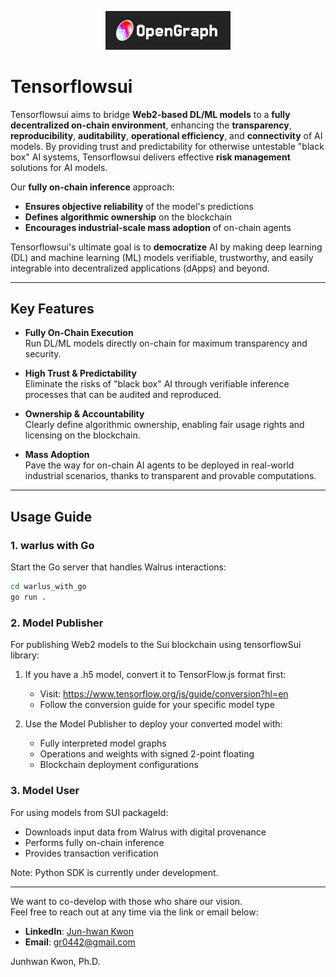 <p align="center">
  <img src="opengraph.png" alt="OpenGraph" width="200"/>
</p>

# Tensorflowsui

Tensorflowsui aims to bridge **Web2-based DL/ML models** to a **fully decentralized on-chain environment**, enhancing the **transparency**, **reproducibility**, **auditability**, **operational efficiency**, and **connectivity** of AI models. By providing trust and predictability for otherwise untestable "black box" AI systems, Tensorflowsui delivers effective **risk management** solutions for AI models.

Our **fully on-chain inference** approach:
- **Ensures objective reliability** of the model's predictions
- **Defines algorithmic ownership** on the blockchain
- **Encourages industrial-scale mass adoption** of on-chain agents

Tensorflowsui's ultimate goal is to **democratize** AI by making deep learning (DL) and machine learning (ML) models verifiable, trustworthy, and easily integrable into decentralized applications (dApps) and beyond.

---

## Key Features

- **Fully On-Chain Execution**  
  Run DL/ML models directly on-chain for maximum transparency and security.

- **High Trust & Predictability**  
  Eliminate the risks of "black box" AI through verifiable inference processes that can be audited and reproduced.

- **Ownership & Accountability**  
  Clearly define algorithmic ownership, enabling fair usage rights and licensing on the blockchain.

- **Mass Adoption**  
  Pave the way for on-chain AI agents to be deployed in real-world industrial scenarios, thanks to transparent and provable computations.




---

## Usage Guide

### 1. warlus with Go
Start the Go server that handles Walrus interactions:
```bash
cd warlus_with_go
go run .
```

### 2. Model Publisher
For publishing Web2 models to the Sui blockchain using tensorflowSui library:

1. If you have a .h5 model, convert it to TensorFlow.js format first:
   - Visit: https://www.tensorflow.org/js/guide/conversion?hl=en
   - Follow the conversion guide for your specific model type

2. Use the Model Publisher to deploy your converted model with:
   - Fully interpreted model graphs
   - Operations and weights with signed 2-point floating
   - Blockchain deployment configurations

### 3. Model User
For using models from SUI packageId:
- Downloads input data from Walrus with digital provenance
- Performs fully on-chain inference
- Provides transaction verification

Note: Python SDK is currently under development.

---

We want to co-develop with those who share our vision.  
Feel free to reach out at any time via the link or email below:

- **LinkedIn**: [Jun-hwan Kwon](https://www.linkedin.com/in/jun-hwan-kwon/)
- **Email**: [gr0442@gmail.com](mailto:gr0442@gmail.com)

Junhwan Kwon, Ph.D.



